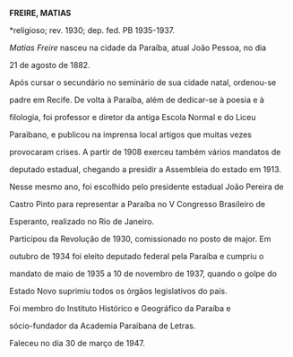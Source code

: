 **FREIRE, MATIAS**



\*religioso; rev. 1930; dep. fed. PB 1935-1937.



*Matias Freire* nasceu na cidade da Paraíba, atual João Pessoa, no dia

21 de agosto de 1882.



Após cursar o secundário no seminário de sua cidade natal, ordenou-se

padre em Recife. De volta à Paraíba, além de dedicar-se à poesia e à

filologia, foi professor e diretor da antiga Escola Normal e do Liceu

Paraibano, e publicou na imprensa local artigos que muitas vezes

provocaram crises. A partir de 1908 exerceu também vários mandatos de

deputado estadual, chegando a presidir a Assembleia do estado em 1913.

Nesse mesmo ano, foi escolhido pelo presidente estadual João Pereira de

Castro Pinto para representar a Paraíba no V Congresso Brasileiro de

Esperanto, realizado no Rio de Janeiro.



Participou da Revolução de 1930, comissionado no posto de major. Em

outubro de 1934 foi eleito deputado federal pela Paraíba e cumpriu o

mandato de maio de 1935 a 10 de novembro de 1937, quando o golpe do

Estado Novo suprimiu todos os órgãos legislativos do país.



Foi membro do Instituto Histórico e Geográfico da Paraíba e

sócio-fundador da Academia Paraibana de Letras.



Faleceu no dia 30 de março de 1947.



